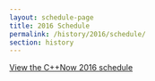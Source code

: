 ```yaml
---
layout: schedule-page
title: 2016 Schedule
permalink: /history/2016/schedule/
section: history
---
```


<div><a id="sched-embed" href="http://cppnow2016.sched.org/">View the C++Now 2016 schedule</a></div>

<script src="http://cppnow2016.sched.org/js/embed.js"></script>
